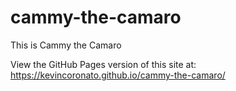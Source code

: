# cammy-the-camaro
This is Cammy the Camaro

View the GitHub Pages version of this site at:
https://kevincoronato.github.io/cammy-the-camaro/
